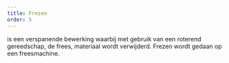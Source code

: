 ```yaml
---
title: Frezen
order: 5
---
```


is een verspanende bewerking waarbij met gebruik van een roterend gereedschap, de frees, materiaal wordt verwijderd. Frezen wordt gedaan op een frees­machine.
